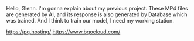 Hello, Glenn.
I'm gonna explain about my previous project.
These MP4 files are generated by AI, and its response is also generated by Database which was trained.
And I think to train our model, I need my working station.

https://pq.hosting/
https://www.bgocloud.com/